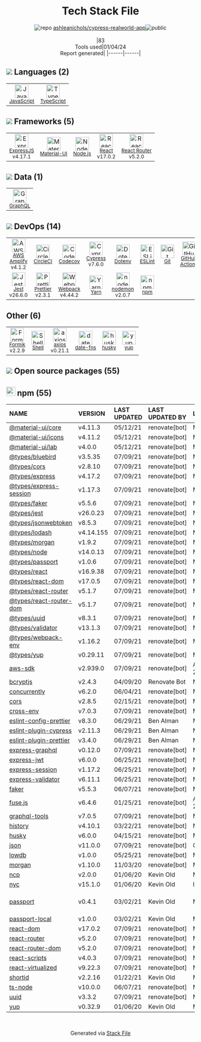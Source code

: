 <!--
&lt;--- Readme.md Snippet without images Start ---&gt;
## Tech Stack
ashleanichols/cypress-realworld-app is built on the following main stack:

- [CircleCI](https://circleci.com/) – Continuous Integration
- [Jest](http://facebook.github.io/jest/) – Javascript Testing Framework
- [Node.js](http://nodejs.org/) – Frameworks (Full Stack)
- [React](https://reactjs.org/) – Javascript UI Libraries
- [ExpressJS](http://expressjs.com/) – Microframeworks (Backend)
- [JavaScript](https://developer.mozilla.org/en-US/docs/Web/JavaScript) – Languages
- [TypeScript](http://www.typescriptlang.org) – Languages
- [Webpack](http://webpack.js.org) – JS Build Tools / JS Task Runners
- [Material-UI](https://github.com/mui/material-ui) – Front-End Frameworks
- [Codecov](https://codecov.io/) – Code Coverage
- [ESLint](http://eslint.org/) – Code Review
- [React Router](https://github.com/rackt/react-router) – JavaScript Framework Components
- [GraphQL](http://graphql.org/) – Query Languages
- [Shell](https://en.wikipedia.org/wiki/Shell_script) – Shells
- [axios](https://github.com/mzabriskie/axios) – Javascript Utilities & Libraries
- [nodemon](http://nodemon.io/) – node.js Application Monitoring
- [Yarn](https://yarnpkg.com/) – Front End Package Manager
- [Prettier](https://prettier.io/) – Code Review
- [AWS Amplify](https://github.com/aws/aws-amplify) – AWS Tools
- [Formik](https://jaredpalmer.com/formik/) – Web Forms
- [Cypress](https://www.cypress.io/) – Javascript Testing Framework
- [date-fns](https://date-fns.org/) – Javascript Utilities & Libraries
- [GitHub Actions](https://github.com/features/actions) – Continuous Integration

Full tech stack [here](/techstack.md)

&lt;--- Readme.md Snippet without images End ---&gt;

&lt;--- Readme.md Snippet with images Start ---&gt;
## Tech Stack
ashleanichols/cypress-realworld-app is built on the following main stack:

- <img width='25' height='25' src='https://img.stackshare.io/service/190/CvqrSSFs_400x400.jpg' alt='CircleCI'/> [CircleCI](https://circleci.com/) – Continuous Integration
- <img width='25' height='25' src='https://img.stackshare.io/service/830/jest.png' alt='Jest'/> [Jest](http://facebook.github.io/jest/) – Javascript Testing Framework
- <img width='25' height='25' src='https://img.stackshare.io/service/1011/n1JRsFeB_400x400.png' alt='Node.js'/> [Node.js](http://nodejs.org/) – Frameworks (Full Stack)
- <img width='25' height='25' src='https://img.stackshare.io/service/1020/OYIaJ1KK.png' alt='React'/> [React](https://reactjs.org/) – Javascript UI Libraries
- <img width='25' height='25' src='https://img.stackshare.io/service/1163/hashtag.png' alt='ExpressJS'/> [ExpressJS](http://expressjs.com/) – Microframeworks (Backend)
- <img width='25' height='25' src='https://img.stackshare.io/service/1209/javascript.jpeg' alt='JavaScript'/> [JavaScript](https://developer.mozilla.org/en-US/docs/Web/JavaScript) – Languages
- <img width='25' height='25' src='https://img.stackshare.io/service/1612/bynNY5dJ.jpg' alt='TypeScript'/> [TypeScript](http://www.typescriptlang.org) – Languages
- <img width='25' height='25' src='https://img.stackshare.io/service/1682/IMG_4636.PNG' alt='Webpack'/> [Webpack](http://webpack.js.org) – JS Build Tools / JS Task Runners
- <img width='25' height='25' src='https://img.stackshare.io/service/1904/default_44d81cb9fadbc3688b7e91a6d5217d0ea5358b57.png' alt='Material-UI'/> [Material-UI](https://github.com/mui/material-ui) – Front-End Frameworks
- <img width='25' height='25' src='https://img.stackshare.io/service/2673/Codecov_Mark_Circle_Pink.png' alt='Codecov'/> [Codecov](https://codecov.io/) – Code Coverage
- <img width='25' height='25' src='https://img.stackshare.io/service/3337/Q4L7Jncy.jpg' alt='ESLint'/> [ESLint](http://eslint.org/) – Code Review
- <img width='25' height='25' src='https://img.stackshare.io/service/3350/8261421.png' alt='React Router'/> [React Router](https://github.com/rackt/react-router) – JavaScript Framework Components
- <img width='25' height='25' src='https://img.stackshare.io/service/3820/12972006.png' alt='GraphQL'/> [GraphQL](http://graphql.org/) – Query Languages
- <img width='25' height='25' src='https://img.stackshare.io/service/4631/default_c2062d40130562bdc836c13dbca02d318205a962.png' alt='Shell'/> [Shell](https://en.wikipedia.org/wiki/Shell_script) – Shells
- <img width='25' height='25' src='https://img.stackshare.io/no-img-open-source.png' alt='axios'/> [axios](https://github.com/mzabriskie/axios) – Javascript Utilities & Libraries
- <img width='25' height='25' src='https://img.stackshare.io/service/5577/preview.png' alt='nodemon'/> [nodemon](http://nodemon.io/) – node.js Application Monitoring
- <img width='25' height='25' src='https://img.stackshare.io/service/5848/44mC-kJ3.jpg' alt='Yarn'/> [Yarn](https://yarnpkg.com/) – Front End Package Manager
- <img width='25' height='25' src='https://img.stackshare.io/service/7035/default_66f265943abed56bcdbfca1c866a4261b1fbb063.jpg' alt='Prettier'/> [Prettier](https://prettier.io/) – Code Review
- <img width='25' height='25' src='https://img.stackshare.io/no-img-open-source.png' alt='AWS Amplify'/> [AWS Amplify](https://github.com/aws/aws-amplify) – AWS Tools
- <img width='25' height='25' src='https://img.stackshare.io/service/8846/preview.png' alt='Formik'/> [Formik](https://jaredpalmer.com/formik/) – Web Forms
- <img width='25' height='25' src='https://img.stackshare.io/service/9231/default_66c5c1a197dcd0232e41e4ab6299d119b4e165b3.png' alt='Cypress'/> [Cypress](https://www.cypress.io/) – Javascript Testing Framework
- <img width='25' height='25' src='https://img.stackshare.io/service/10865/default_5551fb8853689f607a2bc0d5a09355d5a3d52bf0.png' alt='date-fns'/> [date-fns](https://date-fns.org/) – Javascript Utilities & Libraries
- <img width='25' height='25' src='https://img.stackshare.io/service/11563/actions.png' alt='GitHub Actions'/> [GitHub Actions](https://github.com/features/actions) – Continuous Integration

Full tech stack [here](/techstack.md)

&lt;--- Readme.md Snippet with images End ---&gt;
-->
<div align="center">

# Tech Stack File
![](https://img.stackshare.io/repo.svg "repo") [ashleanichols/cypress-realworld-app](https://github.com/ashleanichols/cypress-realworld-app)![](https://img.stackshare.io/public_badge.svg "public")
<br/><br/>
|83<br/>Tools used|01/04/24 <br/>Report generated|
|------|------|
</div>

## <img src='https://img.stackshare.io/languages.svg'/> Languages (2)
<table><tr>
  <td align='center'>
  <img width='36' height='36' src='https://img.stackshare.io/service/1209/javascript.jpeg' alt='JavaScript'>
  <br>
  <sub><a href="https://developer.mozilla.org/en-US/docs/Web/JavaScript">JavaScript</a></sub>
  <br>
  <sub></sub>
</td>

<td align='center'>
  <img width='36' height='36' src='https://img.stackshare.io/service/1612/bynNY5dJ.jpg' alt='TypeScript'>
  <br>
  <sub><a href="http://www.typescriptlang.org">TypeScript</a></sub>
  <br>
  <sub></sub>
</td>

</tr>
</table>

## <img src='https://img.stackshare.io/frameworks.svg'/> Frameworks (5)
<table><tr>
  <td align='center'>
  <img width='36' height='36' src='https://img.stackshare.io/service/1163/hashtag.png' alt='ExpressJS'>
  <br>
  <sub><a href="http://expressjs.com/">ExpressJS</a></sub>
  <br>
  <sub>v4.17.1</sub>
</td>

<td align='center'>
  <img width='36' height='36' src='https://img.stackshare.io/service/1904/default_44d81cb9fadbc3688b7e91a6d5217d0ea5358b57.png' alt='Material-UI'>
  <br>
  <sub><a href="https://github.com/mui/material-ui">Material-UI</a></sub>
  <br>
  <sub></sub>
</td>

<td align='center'>
  <img width='36' height='36' src='https://img.stackshare.io/service/1011/n1JRsFeB_400x400.png' alt='Node.js'>
  <br>
  <sub><a href="http://nodejs.org/">Node.js</a></sub>
  <br>
  <sub></sub>
</td>

<td align='center'>
  <img width='36' height='36' src='https://img.stackshare.io/service/1020/OYIaJ1KK.png' alt='React'>
  <br>
  <sub><a href="https://reactjs.org/">React</a></sub>
  <br>
  <sub>v17.0.2</sub>
</td>

<td align='center'>
  <img width='36' height='36' src='https://img.stackshare.io/service/3350/8261421.png' alt='React Router'>
  <br>
  <sub><a href="https://github.com/rackt/react-router">React Router</a></sub>
  <br>
  <sub>v5.2.0</sub>
</td>

</tr>
</table>

## <img src='https://img.stackshare.io/databases.svg'/> Data (1)
<table><tr>
  <td align='center'>
  <img width='36' height='36' src='https://img.stackshare.io/service/3820/12972006.png' alt='GraphQL'>
  <br>
  <sub><a href="http://graphql.org/">GraphQL</a></sub>
  <br>
  <sub></sub>
</td>

</tr>
</table>

## <img src='https://img.stackshare.io/devops.svg'/> DevOps (14)
<table><tr>
  <td align='center'>
  <img width='36' height='36' src='https://img.stackshare.io/no-img-open-source.png' alt='AWS Amplify'>
  <br>
  <sub><a href="https://github.com/aws/aws-amplify">AWS Amplify</a></sub>
  <br>
  <sub>v4.1.2</sub>
</td>

<td align='center'>
  <img width='36' height='36' src='https://img.stackshare.io/service/190/CvqrSSFs_400x400.jpg' alt='CircleCI'>
  <br>
  <sub><a href="https://circleci.com/">CircleCI</a></sub>
  <br>
  <sub></sub>
</td>

<td align='center'>
  <img width='36' height='36' src='https://img.stackshare.io/service/2673/Codecov_Mark_Circle_Pink.png' alt='Codecov'>
  <br>
  <sub><a href="https://codecov.io/">Codecov</a></sub>
  <br>
  <sub></sub>
</td>

<td align='center'>
  <img width='36' height='36' src='https://img.stackshare.io/service/9231/default_66c5c1a197dcd0232e41e4ab6299d119b4e165b3.png' alt='Cypress'>
  <br>
  <sub><a href="https://www.cypress.io/">Cypress</a></sub>
  <br>
  <sub>v7.6.0</sub>
</td>

<td align='center'>
  <img width='36' height='36' src='https://img.stackshare.io/service/8067/default_90dcb1286af7685c68df319c764b80704df1155b.png' alt='Dotenv'>
  <br>
  <sub><a href="https://github.com/motdotla/dotenv">Dotenv</a></sub>
  <br>
  <sub></sub>
</td>

<td align='center'>
  <img width='36' height='36' src='https://img.stackshare.io/service/3337/Q4L7Jncy.jpg' alt='ESLint'>
  <br>
  <sub><a href="http://eslint.org/">ESLint</a></sub>
  <br>
  <sub></sub>
</td>

<td align='center'>
  <img width='36' height='36' src='https://img.stackshare.io/service/1046/git.png' alt='Git'>
  <br>
  <sub><a href="http://git-scm.com/">Git</a></sub>
  <br>
  <sub></sub>
</td>

<td align='center'>
  <img width='36' height='36' src='https://img.stackshare.io/service/11563/actions.png' alt='GitHub Actions'>
  <br>
  <sub><a href="https://github.com/features/actions">GitHub Actions</a></sub>
  <br>
  <sub></sub>
</td>

</tr>
<tr>
  <td align='center'>
  <img width='36' height='36' src='https://img.stackshare.io/service/830/jest.png' alt='Jest'>
  <br>
  <sub><a href="http://facebook.github.io/jest/">Jest</a></sub>
  <br>
  <sub>v26.6.0</sub>
</td>

<td align='center'>
  <img width='36' height='36' src='https://img.stackshare.io/service/7035/default_66f265943abed56bcdbfca1c866a4261b1fbb063.jpg' alt='Prettier'>
  <br>
  <sub><a href="https://prettier.io/">Prettier</a></sub>
  <br>
  <sub>v2.3.1</sub>
</td>

<td align='center'>
  <img width='36' height='36' src='https://img.stackshare.io/service/1682/IMG_4636.PNG' alt='Webpack'>
  <br>
  <sub><a href="http://webpack.js.org">Webpack</a></sub>
  <br>
  <sub>v4.44.2</sub>
</td>

<td align='center'>
  <img width='36' height='36' src='https://img.stackshare.io/service/5848/44mC-kJ3.jpg' alt='Yarn'>
  <br>
  <sub><a href="https://yarnpkg.com/">Yarn</a></sub>
  <br>
  <sub></sub>
</td>

<td align='center'>
  <img width='36' height='36' src='https://img.stackshare.io/service/5577/preview.png' alt='nodemon'>
  <br>
  <sub><a href="http://nodemon.io/">nodemon</a></sub>
  <br>
  <sub>v2.0.7</sub>
</td>

<td align='center'>
  <img width='36' height='36' src='https://img.stackshare.io/service/1120/lejvzrnlpb308aftn31u.png' alt='npm'>
  <br>
  <sub><a href="https://www.npmjs.com/">npm</a></sub>
  <br>
  <sub></sub>
</td>

</tr>
</table>

## Other (6)
<table><tr>
  <td align='center'>
  <img width='36' height='36' src='https://img.stackshare.io/service/8846/preview.png' alt='Formik'>
  <br>
  <sub><a href="https://jaredpalmer.com/formik/">Formik</a></sub>
  <br>
  <sub>v2.2.9</sub>
</td>

<td align='center'>
  <img width='36' height='36' src='https://img.stackshare.io/service/4631/default_c2062d40130562bdc836c13dbca02d318205a962.png' alt='Shell'>
  <br>
  <sub><a href="https://en.wikipedia.org/wiki/Shell_script">Shell</a></sub>
  <br>
  <sub></sub>
</td>

<td align='center'>
  <img width='36' height='36' src='https://img.stackshare.io/no-img-open-source.png' alt='axios'>
  <br>
  <sub><a href="https://github.com/mzabriskie/axios">axios</a></sub>
  <br>
  <sub>v0.21.1</sub>
</td>

<td align='center'>
  <img width='36' height='36' src='https://img.stackshare.io/service/10865/default_5551fb8853689f607a2bc0d5a09355d5a3d52bf0.png' alt='date-fns'>
  <br>
  <sub><a href="https://date-fns.org/">date-fns</a></sub>
  <br>
  <sub></sub>
</td>

<td align='center'>
  <img width='36' height='36' src='https://img.stackshare.io/service/9527/5502029.jpeg' alt='husky'>
  <br>
  <sub><a href="https://github.com/typicode/husky">husky</a></sub>
  <br>
  <sub></sub>
</td>

<td align='center'>
  <img width='36' height='36' src='https://img.stackshare.io/service/10756/339286.png' alt='yup'>
  <br>
  <sub><a href="https://github.com/jquense/yup">yup</a></sub>
  <br>
  <sub></sub>
</td>

</tr>
</table>


## <img src='https://img.stackshare.io/group.svg' /> Open source packages (55)</h2>

## <img width='24' height='24' src='https://img.stackshare.io/service/1120/lejvzrnlpb308aftn31u.png'/> npm (55)

|NAME|VERSION|LAST UPDATED|LAST UPDATED BY|LICENSE|VULNERABILITIES|
|:------|:------|:------|:------|:------|:------|
|[@material-ui/core](https://www.npmjs.com/@material-ui/core)|v4.11.3|05/12/21|renovate[bot] |MIT|N/A|
|[@material-ui/icons](https://www.npmjs.com/@material-ui/icons)|v4.11.2|05/12/21|renovate[bot] |MIT|N/A|
|[@material-ui/lab](https://www.npmjs.com/@material-ui/lab)|v4.0.0|05/12/21|renovate[bot] |MIT|N/A|
|[@types/bluebird](https://www.npmjs.com/@types/bluebird)|v3.5.35|07/09/21|renovate[bot] |MIT|N/A|
|[@types/cors](https://www.npmjs.com/@types/cors)|v2.8.10|07/09/21|renovate[bot] |MIT|N/A|
|[@types/express](https://www.npmjs.com/@types/express)|v4.17.2|07/09/21|renovate[bot] |MIT|N/A|
|[@types/express-session](https://www.npmjs.com/@types/express-session)|v1.17.3|07/09/21|renovate[bot] |MIT|N/A|
|[@types/faker](https://www.npmjs.com/@types/faker)|v5.5.6|07/09/21|renovate[bot] |MIT|N/A|
|[@types/jest](https://www.npmjs.com/@types/jest)|v26.0.23|07/09/21|renovate[bot] |MIT|N/A|
|[@types/jsonwebtoken](https://www.npmjs.com/@types/jsonwebtoken)|v8.5.3|07/09/21|renovate[bot] |MIT|N/A|
|[@types/lodash](https://www.npmjs.com/@types/lodash)|v4.14.155|07/09/21|renovate[bot] |MIT|N/A|
|[@types/morgan](https://www.npmjs.com/@types/morgan)|v1.9.2|07/09/21|renovate[bot] |MIT|N/A|
|[@types/node](https://www.npmjs.com/@types/node)|v14.0.13|07/09/21|renovate[bot] |MIT|N/A|
|[@types/passport](https://www.npmjs.com/@types/passport)|v1.0.6|07/09/21|renovate[bot] |MIT|N/A|
|[@types/react](https://www.npmjs.com/@types/react)|v16.9.38|07/09/21|renovate[bot] |MIT|N/A|
|[@types/react-dom](https://www.npmjs.com/@types/react-dom)|v17.0.5|07/09/21|renovate[bot] |MIT|N/A|
|[@types/react-router](https://www.npmjs.com/@types/react-router)|v5.1.7|07/09/21|renovate[bot] |MIT|N/A|
|[@types/react-router-dom](https://www.npmjs.com/@types/react-router-dom)|v5.1.7|07/09/21|renovate[bot] |MIT|N/A|
|[@types/uuid](https://www.npmjs.com/@types/uuid)|v8.3.1|07/09/21|renovate[bot] |MIT|N/A|
|[@types/validator](https://www.npmjs.com/@types/validator)|v13.1.3|07/09/21|renovate[bot] |MIT|N/A|
|[@types/webpack-env](https://www.npmjs.com/@types/webpack-env)|v1.16.2|07/09/21|renovate[bot] |MIT|N/A|
|[@types/yup](https://www.npmjs.com/@types/yup)|v0.29.11|07/09/21|renovate[bot] |MIT|N/A|
|[aws-sdk](https://www.npmjs.com/aws-sdk)|v2.939.0|07/09/21|renovate[bot] |Apache-2.0|N/A|
|[bcryptjs](https://www.npmjs.com/bcryptjs)|v2.4.3|04/09/20|Renovate Bot |MIT|N/A|
|[concurrently](https://www.npmjs.com/concurrently)|v6.2.0|06/04/21|renovate[bot] |MIT|N/A|
|[cors](https://www.npmjs.com/cors)|v2.8.5|02/15/21|renovate[bot] |MIT|N/A|
|[cross-env](https://www.npmjs.com/cross-env)|v7.0.3|07/09/21|renovate[bot] |MIT|N/A|
|[eslint-config-prettier](https://www.npmjs.com/eslint-config-prettier)|v8.3.0|06/29/21|Ben Alman |MIT|N/A|
|[eslint-plugin-cypress](https://www.npmjs.com/eslint-plugin-cypress)|v2.11.3|06/29/21|Ben Alman |MIT|N/A|
|[eslint-plugin-prettier](https://www.npmjs.com/eslint-plugin-prettier)|v3.4.0|06/29/21|Ben Alman |MIT|N/A|
|[express-graphql](https://www.npmjs.com/express-graphql)|v0.12.0|07/09/21|renovate[bot] |MIT|N/A|
|[express-jwt](https://www.npmjs.com/express-jwt)|v6.0.0|06/25/21|renovate[bot] |MIT|N/A|
|[express-session](https://www.npmjs.com/express-session)|v1.17.2|06/25/21|renovate[bot] |MIT|N/A|
|[express-validator](https://www.npmjs.com/express-validator)|v6.11.1|06/25/21|renovate[bot] |MIT|N/A|
|[faker](https://www.npmjs.com/faker)|v5.5.3|06/07/21|renovate[bot] |MIT|N/A|
|[fuse.js](https://www.npmjs.com/fuse.js)|v6.4.6|01/25/21|renovate[bot] |Apache-2.0|N/A|
|[graphql-tools](https://www.npmjs.com/graphql-tools)|v7.0.5|07/09/21|renovate[bot] |MIT|N/A|
|[history](https://www.npmjs.com/history)|v4.10.1|03/22/21|renovate[bot] |MIT|N/A|
|[husky](https://www.npmjs.com/husky)|v6.0.0|04/15/21|renovate[bot] |MIT|N/A|
|[json](https://www.npmjs.com/json)|v11.0.0|07/09/21|renovate[bot] |Other|N/A|
|[lowdb](https://www.npmjs.com/lowdb)|v1.0.0|05/25/21|renovate[bot] |MIT|N/A|
|[morgan](https://www.npmjs.com/morgan)|v1.10.0|11/03/20|renovate[bot] |MIT|N/A|
|[ncp](https://www.npmjs.com/ncp)|v2.0.0|01/06/20|Kevin Old |MIT|N/A|
|[nyc](https://www.npmjs.com/nyc)|v15.1.0|01/06/20|Kevin Old |ISC|N/A|
|[passport](https://www.npmjs.com/passport)|v0.4.1|03/02/21|Kevin Old |MIT|[CVE-2022-25896](https://github.com/advisories/GHSA-v923-w3x8-wh69) (Moderate)|
|[passport-local](https://www.npmjs.com/passport-local)|v1.0.0|03/02/21|Kevin Old |MIT|N/A|
|[react-dom](https://www.npmjs.com/react-dom)|v17.0.2|07/09/21|renovate[bot] |MIT|N/A|
|[react-router](https://www.npmjs.com/react-router)|v5.2.0|07/09/21|renovate[bot] |MIT|N/A|
|[react-router-dom](https://www.npmjs.com/react-router-dom)|v5.2.0|07/09/21|renovate[bot] |MIT|N/A|
|[react-scripts](https://www.npmjs.com/react-scripts)|v4.0.3|07/09/21|renovate[bot] |MIT|N/A|
|[react-virtualized](https://www.npmjs.com/react-virtualized)|v9.22.3|07/09/21|renovate[bot] |MIT|N/A|
|[shortid](https://www.npmjs.com/shortid)|v2.2.16|01/22/21|Kevin Old |MIT|N/A|
|[ts-node](https://www.npmjs.com/ts-node)|v10.0.0|06/07/21|renovate[bot] |MIT|N/A|
|[uuid](https://www.npmjs.com/uuid)|v3.3.2|07/09/21|renovate[bot] |MIT|N/A|
|[yup](https://www.npmjs.com/yup)|v0.32.9|01/06/20|Kevin Old |MIT|N/A|

<br/>
<div align='center'>

Generated via [Stack File](https://github.com/marketplace/stack-file)
